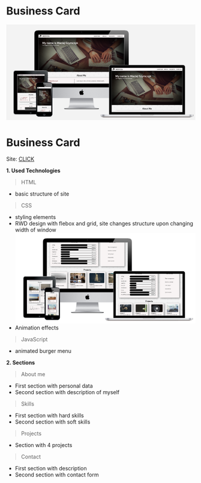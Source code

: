 # Business Card

![RWD view](img/readme1.png)
# Business Card

Site: [CLICK](https://czajnero.github.io/BusinessCardNew/)

**1. Used Technologies**
> HTML
  - basic structure of site
> CSS
  - styling elements
  - RWD design with flebox and grid, site changes structure upon changing width of window
  ![RWD2](img/readme2.png)
  - Animation effects
> JavaScript
  - animated burger menu

**2. Sections**
> About me 
  - First section with personal data
  - Second section with description of myself
> Skills
  - First section with hard skills
  - Second section with soft skills
> Projects
  - Section with 4 projects
> Contact 
  - First section with description
  - Second section with contact form

